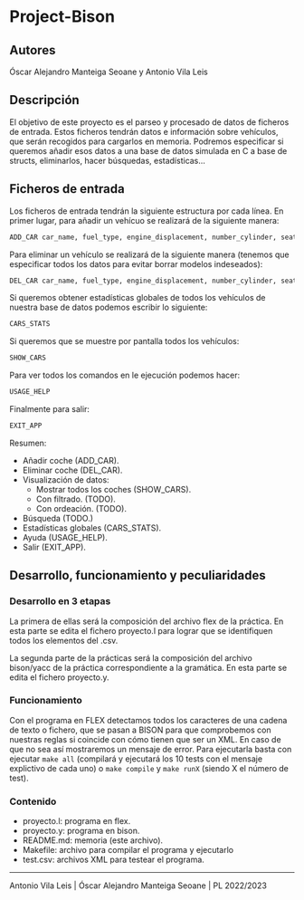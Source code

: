 # Project-Bison

## Autores

Óscar Alejandro Manteiga Seoane y Antonio Vila Leis

## Descripción

El objetivo de este proyecto es el parseo y procesado de datos de ficheros de entrada. Estos ficheros tendrán datos e información sobre vehículos, que serán recogidos para cargarlos en memoria. Podremos especificar si queremos añadir esos datos a una base de datos simulada en C a base de structs, eliminarlos, hacer búsquedas, estadísticas...

## Ficheros de entrada

Los ficheros de entrada tendrán la siguiente estructura por cada línea. En primer lugar, para añadir un vehícuo se realizará de la siguiente manera:

```txt
ADD_CAR car_name, fuel_type, engine_displacement, number_cylinder, seating_capacity, transmission_type, fuel_tank_capacity, body_type, rating, starting_price, ending_price, max_torque_nm, max_torque_rpm, max_power_bhp, max_power_rp
```

Para eliminar un vehículo se realizará de la siguiente manera (tenemos que especificar todos los datos para evitar borrar modelos indeseados):

```txt
DEL_CAR car_name, fuel_type, engine_displacement, number_cylinder, seating_capacity, transmission_type, fuel_tank_capacity, body_type, rating, starting_price, ending_price, max_torque_nm, max_torque_rpm, max_power_bhp, max_power_rp
```

Si queremos obtener estadísticas globales de todos los vehículos de nuestra base de datos podemos escribir lo siguiente:

```txt
CARS_STATS
```

Si queremos que se muestre por pantalla todos los vehículos:
  
```txt
SHOW_CARS
```

Para ver todos los comandos en le ejecución podemos hacer:

```txt
USAGE_HELP
```

Finalmente para salir:

```txt
EXIT_APP
```

Resumen:

- Añadir coche (ADD_CAR).
- Eliminar coche (DEL_CAR).
- Visualización de datos:
  - Mostrar todos los coches (SHOW_CARS).
  - Con filtrado. (TODO).
  - Con ordeación. (TODO).
- Búsqueda (TODO.)
- Estadísticas globales (CARS_STATS).
- Ayuda (USAGE_HELP).
- Salir (EXIT_APP).

## Desarrollo, funcionamiento y peculiaridades

### Desarrollo en 3 etapas

La primera de ellas será la composición del archivo flex de la práctica. En esta parte se edita el fichero proyecto.l para lograr que se identifiquen todos los elementos del .csv.

La segunda parte de la prácticas será la composición del archivo bison/yacc de la práctica correspondiente a la gramática. En esta parte se edita el fichero proyecto.y.

### Funcionamiento

Con el programa en FLEX detectamos todos los caracteres de una cadena de texto o fichero, que se pasan a BISON para que comprobemos con nuestras reglas si coincide con cómo tienen que ser un XML. En caso de que no sea así mostraremos un mensaje de error. Para ejecutarla basta con ejecutar `make all` (compilará y ejecutará los 10 tests con el mensaje explictivo de cada uno) o `make compile` y `make runX` (siendo X el número de test).

### Contenido

- proyecto.l: programa en flex.
- proyecto.y: programa en bison.
- README.md: memoria (este archivo).
- Makefile: archivo para compilar el programa y ejecutarlo
- test.csv: archivos XML para testear el programa.

---

Antonio Vila Leis | Óscar Alejandro Manteiga Seoane | PL 2022/2023
